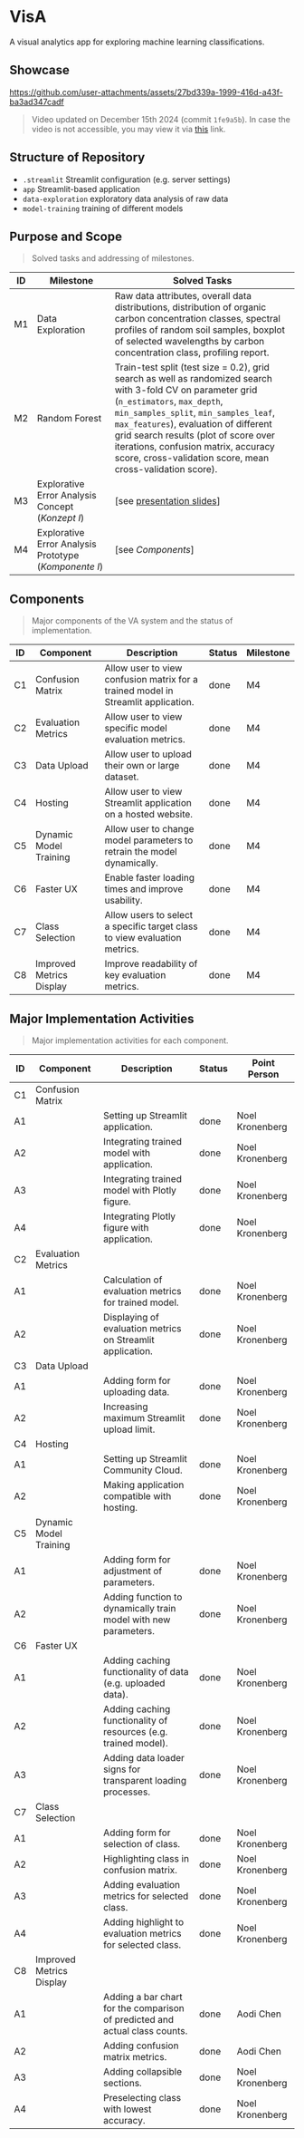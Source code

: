 # VisA

A visual analytics app for exploring machine learning classifications.

## Showcase

https://github.com/user-attachments/assets/27bd339a-1999-416d-a43f-ba3ad347cadf

> Video updated on December 15th 2024 (commit ```1fe9a5b```). In case the video is not accessible, you may view it via [this](https://drive.google.com/drive/folders/132BcJ8Trho9_eRaCsOj504YdOCG96X35?usp=sharing) link.

## Structure of Repository

- ```.streamlit``` Streamlit configuration (e.g. server settings) 
- ```app``` Streamlit-based application
- ```data-exploration``` exploratory data analysis of raw data
- ```model-training``` training of different models

## Purpose and Scope

> Solved tasks and addressing of milestones.

| ID | Milestone                          | Solved Tasks                                                                                       |
|--------------|------------------------------------|---------------------------------------------------------------------------------------------------|
| M1 | Data Exploration | Raw data attributes, overall data distributions, distribution of organic carbon concentration classes, spectral profiles of random soil samples, boxplot of selected wavelengths by carbon concentration class, profiling report. |
| M2 | Random Forest                      | Train-test split (test size = 0.2), grid search as well as randomized search with 3-fold CV on parameter grid (```n_estimators```, ```max_depth```, ```min_samples_split```, ```min_samples_leaf```, ```max_features```), evaluation of different grid search results (plot of score over iterations, confusion matrix, accuracy score, cross-validation score, mean cross-validation score). |
| M3 | Explorative Error Analysis Concept (*Konzept I*) | [see [presentation slides](https://docs.google.com/presentation/d/16qUn8gltr5sOPD6g4-4v1JwBQHDfBOIbRnPZEQq2H_U/edit?usp=sharing)] |
| M4 | Explorative Error Analysis Prototype (*Komponente I*) | [see *Components*] |

## Components

> Major components of the VA system and the status of implementation.

| ID  | Component                | Description                                                                               | Status            | Milestone |
| --- | ------------------------ | ----------------------------------------------------------------------------------------- | ----------------- | --------- |
| C1  | Confusion Matrix         | Allow user to view confusion matrix for a trained model in Streamlit application.         | done              | M4        |
| C2  | Evaluation Metrics       | Allow user to view specific model evaluation metrics.                                     | done              | M4        |
| C3  | Data Upload              | Allow user to upload their own or large dataset.                                          | done              | M4        |
| C4  | Hosting                  | Allow user to view Streamlit application on a hosted website.                             | done              | M4        |
| C5  | Dynamic Model Training   | Allow user to change model parameters to retrain the model dynamically.                   | done              | M4        |
| C6  | Faster UX                | Enable faster loading times and improve usability.                                        | done              | M4        |
| C7  | Class Selection          | Allow users to select a specific target class to view evaluation metrics.                 | done              | M4        |
| C8  | Improved Metrics Display | Improve readability of key evaluation metrics.                                            | done              | M4        |


## Major Implementation Activities

> Major implementation activities for each component.

| ID  | Component                | Description                                                                  | Status | Point Person    |
| --- | ------------------------ | ---------------------------------------------------------------------------- | ------ | --------------- |
| C1  | Confusion Matrix         |                                                                              |        |                 |
| A1  |                          | Setting up Streamlit application.                                            | done   | Noel Kronenberg |
| A2  |                          | Integrating trained model with application.                                  | done   | Noel Kronenberg |
| A3  |                          | Integrating trained model with Plotly figure.                                | done   | Noel Kronenberg |
| A4  |                          | Integrating Plotly figure with application.                                  | done   | Noel Kronenberg |
| C2  | Evaluation Metrics       |                                                                              |        |                 |
| A1  |                          | Calculation of evaluation metrics for trained model.                         | done   | Noel Kronenberg |
| A2  |                          | Displaying of evaluation metrics on Streamlit application.                   | done   | Noel Kronenberg |
| C3  | Data Upload              |                                                                              |        |                 |
| A1  |                          | Adding form for uploading data.                                              | done   | Noel Kronenberg |
| A2  |                          | Increasing maximum Streamlit upload limit.                                   | done   | Noel Kronenberg |
| C4  | Hosting                  |                                                                              |        |                 |
| A1  |                          | Setting up Streamlit Community Cloud.                                        | done   | Noel Kronenberg |
| A2  |                          | Making application compatible with hosting.                                  | done   | Noel Kronenberg |
| C5  | Dynamic Model Training   |                                                                              |        |                 |
| A1  |                          | Adding form for adjustment of parameters.                                    | done   | Noel Kronenberg |
| A2  |                          | Adding function to dynamically train model with new parameters.              | done   | Noel Kronenberg |
| C6  | Faster UX                |                                                                              |        |                 |
| A1  |                          | Adding caching functionality of data (e.g. uploaded data).                   | done   | Noel Kronenberg |
| A2  |                          | Adding caching functionality of resources (e.g. trained model).              | done   | Noel Kronenberg |
| A3  |                          | Adding data loader signs for transparent loading processes.                  | done   | Noel Kronenberg |
| C7  | Class Selection          |                                                                              |        |                 |
| A1  |                          | Adding form for selection of class.                                          | done   | Noel Kronenberg |
| A2  |                          | Highlighting class in confusion matrix.                                      | done   | Noel Kronenberg |
| A3  |                          | Adding evaluation metrics for selected class.                                | done   | Noel Kronenberg |
| A4  |                          | Adding highlight to evaluation metrics for selected class.                   | done   | Noel Kronenberg |
| C8  | Improved Metrics Display |                                                                              |        |                 |
| A1  |                          | Adding a bar chart for the comparison of predicted and actual class counts.  | done   | Aodi Chen       |
| A2  |                          | Adding confusion matrix metrics.                                             | done   | Aodi Chen       |
| A3  |                          | Adding collapsible sections.                                                 | done   | Noel Kronenberg |
| A4  |                          | Preselecting class with lowest accuracy.                                     | done   | Noel Kronenberg |
